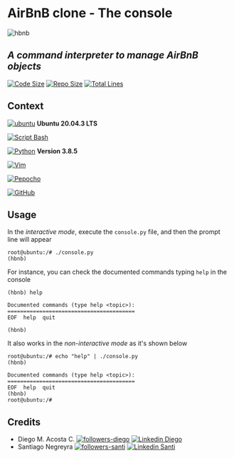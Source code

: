 # AirBnB clone - The console

![hbnb](https://lh3.googleusercontent.com/EV8p7d4J47luSvXPdbA3TqSTwPxT-ZeQzQjmPL_RfPoMyznauJCMvveV7ZUZqIh3D0pSTiLUBM2wIGLHuEnyIMtIn2jE8WszuSj3ZivmACHok8pGZ3d8K_7qJuIGks9jNKvk5ur7APzxMErTf7pdC7p-fczP3GNDsPlsYoPw2QWU0AWcNC3jU9HherVexcBRgEF7D44UZR5KRU8i5u5UjbxhnGtu9ONExX0GpeJLOE5oqYOO9MGccgI4qCm8O43eQw9y4G8Hqfr8nAmTkpcDwiR47kHFXoVPrphug1enPVHxfX1HRajbGh5G-teznpKxXEdeEtdB5yLqxB-63qMB55aRrUUi34IW54FNrUl_uGBxgDmcezrDYEi0tDnd7E1SJ4I5y4FqOg67aFbXSiR5Nz4UO2zlgZ50PU9NmXYAzDm2aF6U-Qi3GjsIidAAblyiHESiZ7KQCfv9XvvGGB8ou0vNAOLpiPq1OYlbw5TEHAS8A2-XGuvymYIk9jdbikkcUNnI29QNDW7A-Il2My-8IALyEG9iHnoymFbXoe79m0BXy7M-Blb-WKXiEhStFIE5bhdi2zDmZMdNZEhcKEA5dEhTIQ4FdLoNjj2Cvm00xnr375bFQl6g6zxj09FHWykPjS44OHoGXkEKrz3QvR2lzOFh2tTR1HguTULvUnQHhDInPCyR-vJ-1X1DqGGdiOwp1Q-noVkrXFEUbqmXFA=w1114-h518-no?authuser=0 "hbnb")

## _A command interpreter to manage AirBnB objects_

[![Code Size](https://img.shields.io/github/languages/code-size/Diegoacosta127/AirBnB_clone)](https://github.com/Diegoacosta127/AirBnB_clone) [![Repo Size](https://img.shields.io/github/repo-size/diegoacosta127/AirBnB_clone)](https://github.com/Diegoacosta127/AirBnB_clone) [![Total Lines](https://img.shields.io/tokei/lines/github/diegoacosta127/AirBnB_clone)](https://github.com/Diegoacosta127/AirBnB_clone)

## Context

[![ubuntu](https://img.shields.io/badge/Ubuntu-E95420?style=for-the-badge&logo=ubuntu&logoColor=white)](https://canonical.com/) **Ubuntu 20.04.3 LTS**

[![Script Bash](https://img.shields.io/badge/Shell_Script-121011?style=for-the-badge&logo=gnu-bash&logoColor=white)](https://www.gnu.org/software/bash/)

[![Python](https://img.shields.io/badge/Python-3776AB?style=for-the-badge&logo=python&logoColor=white)](https://www.python.org/) **Version 3.8.5**

[![Vim](https://img.shields.io/badge/VIM_Text_Editor-%2311AB00.svg?&style=for-the-badge&logo=vim&logoColor=white)](https://www.vim.org)

[![Pepocho](https://img.shields.io/badge/Code%20Style-Pycodestyle-red)](https://pypi.org/project/pycodestyle/)

[![GitHub](https://img.shields.io/badge/GitHub-100000?style=for-the-badge&logo=github&logoColor=white)](https://github.com)

## Usage
In the _interactive mode_, execute the `console.py` file, and then the prompt line will appear
~~~~
root@ubuntu:/# ./console.py
(hbnb) 
~~~~
For instance, you can check the documented commands typing `help` in the console
~~~~
(hbnb) help

Documented commands (type help <topic>):
========================================
EOF  help  quit

(hbnb)
~~~~

It also works in the _non-interactive mode_ as it's shown below
~~~~
root@ubuntu:/# echo "help" | ./console.py
(hbnb) 

Documented commands (type help <topic>):
========================================
EOF  help  quit
(hbnb) 
root@ubuntu:/# 
~~~~

## Credits
- Diego M. Acosta C.
[![followers-diego](https://img.shields.io/github/followers/diegoacosta127?style=social)](https://github.com/Diegoacosta127) [![Linkedin Diego](https://img.shields.io/badge/-Diego_Acosta-blue?style=social&logo=Linkedin&logoColor=blue&link=https://www.linkedin.com/in/diegoacosta127/)](https://www.linkedin.com/in/diegoacosta127/)
- Santiago Negreyra
[![followers-santi](https://img.shields.io/github/followers/santi3948?style=social)](https://github.com/Santi3948) [![Linkedin Santi](https://img.shields.io/badge/-Santiago_Negreyra-blue?style=social&logo=Linkedin&logoColor=blue&link=https://www.linkedin.com/in/santiago-negreyra-82532a195/)](https://www.linkedin.com/in/santiago-negreyra-82532a195/)
